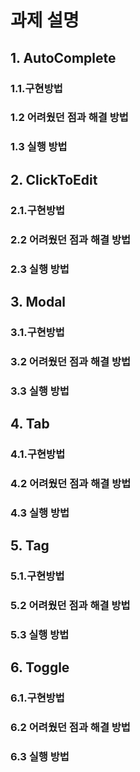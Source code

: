 # 과제 설명

## 1. AutoComplete

### 1.1.구현방법

### 1.2 어려웠던 점과 해결 방법

### 1.3 실행 방법

## 2. ClickToEdit

### 2.1.구현방법

### 2.2 어려웠던 점과 해결 방법

### 2.3 실행 방법

## 3. Modal

### 3.1.구현방법

### 3.2 어려웠던 점과 해결 방법

### 3.3 실행 방법

## 4. Tab

### 4.1.구현방법

### 4.2 어려웠던 점과 해결 방법

### 4.3 실행 방법

## 5. Tag

### 5.1.구현방법

### 5.2 어려웠던 점과 해결 방법

### 5.3 실행 방법

## 6. Toggle

### 6.1.구현방법

### 6.2 어려웠던 점과 해결 방법

### 6.3 실행 방법
